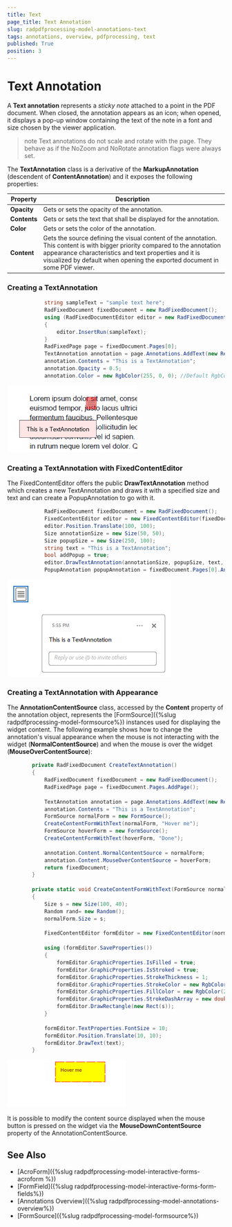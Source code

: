 ```yaml
---
title: Text 
page_title: Text Annotation  
slug: radpdfprocessing-model-annotations-text 
tags: annotations, overview, pdfprocessing, text 
published: True
position: 3
---
```


# Text Annotation  

A **Text annotation** represents a *sticky note* attached to a point in the PDF document. When closed, the annotation appears as an icon; when opened, it displays a pop-up window containing the text of the note in a font and size chosen by the viewer application.

>note Text annotations do not scale and rotate with the page. They behave as if the NoZoom and NoRotate annotation flags were always set.

The **TextAnnotation** class is a derivative of the **MarkupAnnotation** (descendent of **ContentAnnotation**) and it exposes the following properties:

|Property|Description|
|---|---|
|**Opacity**|Gets or sets the opacity of the annotation.|
|**Contents**|Gets or sets the text that shall be displayed for the annotation.|
|**Color**|Gets or sets the color of the annotation.|
|**Content**|Gets the source defining the visual content of the annotation. This content is with bigger priority compared to the annotation appearance characteristics and text properties and it is visualized by default when opening the exported document in some PDF viewer.|


### Creating a TextAnnotation

```csharp
            string sampleText = "sample text here";
            RadFixedDocument fixedDocument = new RadFixedDocument();
            using (RadFixedDocumentEditor editor = new RadFixedDocumentEditor(fixedDocument))
            {
                editor.InsertRun(sampleText);
            } 
            RadFixedPage page = fixedDocument.Pages[0];
            TextAnnotation annotation = page.Annotations.AddText(new Rect(200, 100, 200, 200));
            annotation.Contents = "This is a TextAnnotation";
            annotation.Opacity = 0.5;
            annotation.Color = new RgbColor(255, 0, 0); //Default RgbColor(255, 255, 255)
```

![Create TextAnnotation](images/pdf-processing-create-textannotation.png)  

### Creating a TextAnnotation with FixedContentEditor

The FixedContentEditor offers the public **DrawTextAnnotation** method which creates a new TextAnnotation and draws it with a specified size and text and can create a PopupAnnotation to go with it.

```csharp
            RadFixedDocument fixedDocument = new RadFixedDocument();
            FixedContentEditor editor = new FixedContentEditor(fixedDocument.Pages.AddPage());
            editor.Position.Translate(100, 100);
            Size annotationSize = new Size(50, 50);
            Size popupSize = new Size(250, 100);
            string text = "This is a TextAnnotation";
            bool addPopup = true;
            editor.DrawTextAnnotation(annotationSize, popupSize, text, addPopup);
            PopupAnnotation popupAnnotation = fixedDocument.Pages[0].Annotations[1] as PopupAnnotation;
```

![Create TextAnnotation with Popup](images/pdf-processing-create-textannotation-with-popup.png)   

### Creating a TextAnnotation with Appearance

The **AnnotationContentSource** class, accessed by the **Content** property of the annotation object, represents the [FormSource]({%slug radpdfprocessing-model-formsource%}) instances used for displaying the widget content. The following example shows how to change the annotation's visual appearance when the mouse is not interacting with the widget (**NormalContentSource**) and when the mouse is over the widget (**MouseOverContentSource**):

```csharp 
        private RadFixedDocument CreateTextAnnotation()
        {
            RadFixedDocument fixedDocument = new RadFixedDocument();
            RadFixedPage page = fixedDocument.Pages.AddPage();

            TextAnnotation annotation = page.Annotations.AddText(new Rect(100, 100, 100, 50));
            annotation.Contents = "This is a TextAnnotation";
            FormSource normalForm = new FormSource();
            CreateContentFormWithText(normalForm, "Hover me");
            FormSource hoverForm = new FormSource();
            CreateContentFormWithText(hoverForm, "Done");

            annotation.Content.NormalContentSource = normalForm;
            annotation.Content.MouseOverContentSource = hoverForm;
            return fixedDocument;
        }

        private static void CreateContentFormWithText(FormSource normalForm, string text)
        {
            Size s = new Size(100, 40);
            Random rand= new Random();
            normalForm.Size = s;

            FixedContentEditor formEditor = new FixedContentEditor(normalForm);

            using (formEditor.SaveProperties())
            {
                formEditor.GraphicProperties.IsFilled = true;
                formEditor.GraphicProperties.IsStroked = true;
                formEditor.GraphicProperties.StrokeThickness = 1;
                formEditor.GraphicProperties.StrokeColor = new RgbColor(255, 0, 0);
                formEditor.GraphicProperties.FillColor = new RgbColor(255, 255, 0);
                formEditor.GraphicProperties.StrokeDashArray = new double[] { 17, 4 };
                formEditor.DrawRectangle(new Rect(s));
            }

            formEditor.TextProperties.FontSize = 10;
            formEditor.Position.Translate(10, 10);
            formEditor.DrawText(text);
        }
```

![Create TextAnnotation with Appearance](images/pdf-processing-create-textannotation-with-appearance.gif)  

It is possible to modify the content source displayed when the mouse button is pressed on the widget via the **MouseDownContentSource** property of the AnnotationContentSource.

## See Also

* [AcroForm]({%slug radpdfprocessing-model-interactive-forms-acroform %})
* [FormField]({%slug radpdfprocessing-model-interactive-forms-form-fields%})
* [Annotations Overview]({%slug radpdfprocessing-model-annotations-overview%})
* [FormSource]({%slug radpdfprocessing-model-formsource%})
